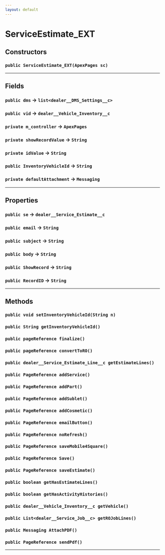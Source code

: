 ```yaml
---
layout: default
---
```

# ServiceEstimate_EXT
## Constructors
### `public ServiceEstimate_EXT(ApexPages sc)`
---
## Fields

### `public dms` → `list<dealer__DMS_Settings__c>`


### `public vid` → `dealer__Vehicle_Inventory__c`


### `private m_controller` → `ApexPages`


### `private showRecordValue` → `String`


### `private idValue` → `String`


### `public InventoryVehicleId` → `String`


### `private defaultAttachment` → `Messaging`


---
## Properties

### `public se` → `dealer__Service_Estimate__c`


### `public email` → `String`


### `public subject` → `String`


### `public body` → `String`


### `public ShowRecord` → `String`


### `public RecordID` → `String`


---
## Methods
### `public void setInventoryVehicleId(String n)`
### `public String getInventoryVehicleId()`
### `public pageReference finalize()`
### `public pageReference convertToRO()`
### `public dealer__Service_Estimate_Line__c getEstimateLines()`
### `public PageReference addService()`
### `public PageReference addPart()`
### `public PageReference addSublet()`
### `public PageReference addCosmetic()`
### `public PageReference emailButton()`
### `public PageReference noRefresh()`
### `public PageReference saveMobile4Square()`
### `public PageReference Save()`
### `public PageReference saveEstimate()`
### `public boolean getHasEstimateLines()`
### `public boolean getHasActivityHistories()`
### `public dealer__Vehicle_Inventory__c getVehicle()`
### `public List<dealer__Service_Job__c> getROJobLines()`
### `public Messaging AttachPDF()`
### `public PageReference sendPdf()`
---
